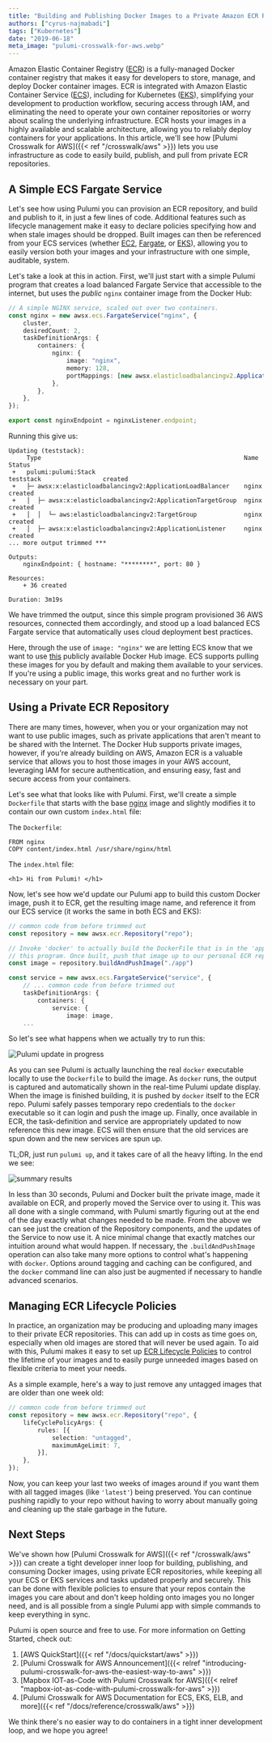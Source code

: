 ```yaml
---
title: "Building and Publishing Docker Images to a Private Amazon ECR Repository"
authors: ["cyrus-najmabadi"]
tags: ["Kubernetes"]
date: "2019-06-18"
meta_image: "pulumi-crosswalk-for-aws.webp"
---
```



Amazon Elastic Container Registry ([ECR](https://aws.amazon.com/ecr/))
is a fully-managed Docker container registry that makes it easy for
developers to store, manage, and deploy Docker container images. ECR is
integrated with Amazon Elastic Container Service
([ECS](https://aws.amazon.com/ecs/)), including for Kubernetes
([EKS](https://aws.amazon.com/eks)), simplifying your development to
production workflow, securing access through IAM, and eliminating the
need to operate your own container repositories or worry about scaling
the underlying infrastructure. ECR hosts your images in a highly
available and scalable architecture, allowing you to reliably deploy
containers for your applications. In this article, we'll see how
[Pulumi Crosswalk for AWS]({{< ref "/crosswalk/aws" >}}) lets you use
infrastructure as code to easily build, publish, and pull from private
ECR repositories.
<!--more-->

## A Simple ECS Fargate Service

Let's see how using Pulumi you can provision an ECR repository, and
build and publish to it, in just a few lines of code. Additional
features such as lifecycle management make it easy to declare policies
specifying how and when stale images should be dropped. Built images can
then be referenced from your ECS services (whether
[EC2,](https://aws.amazon.com/ec2/) [Fargate](https://aws.amazon.com/fargate/),
or [EKS](https://aws.amazon.com/eks)), allowing you to easily version
both your images and your infrastructure with one simple, auditable,
system.

Let's take a look at this in action. First, we'll just start with a
simple Pulumi program that creates a load balanced Fargate Service that
accessible to the internet, but uses the *public* `nginx` container
image from the Docker Hub:

```typescript
// A simple NGINX service, scaled out over two containers.
const nginx = new awsx.ecs.FargateService("nginx", {
    cluster,
    desiredCount: 2,
    taskDefinitionArgs: {
        containers: {
            nginx: {
                image: "nginx",
                memory: 128,
                portMappings: [new awsx.elasticloadbalancingv2.ApplicationListener("nginx", { port: 80 })],
            },
        },
    },
});

export const nginxEndpoint = nginxListener.endpoint;
```

Running this give us:

    Updating (teststack):
         Type                                                        Name                      Status
     +   pulumi:pulumi:Stack                                         teststack                 created
     +   ├─ awsx:x:elasticloadbalancingv2:ApplicationLoadBalancer    nginx                     created
     +   │  ├─ awsx:x:elasticloadbalancingv2:ApplicationTargetGroup  nginx                     created
     +   │  │  └─ aws:elasticloadbalancingv2:TargetGroup             nginx                     created
     +   │  ├─ awsx:x:elasticloadbalancingv2:ApplicationListener     nginx                     created
    ... more output trimmed ***

    Outputs:
        nginxEndpoint: { hostname: "********", port: 80 }

    Resources:
        + 36 created

    Duration: 3m19s

We have trimmed the output, since this simple program provisioned 36 AWS
resources, connected them accordingly, and stood up a load balanced ECS
Fargate service that automatically uses cloud deployment best practices.

Here, through the use of `image: "nginx"` we are letting ECS know that
we want to use [this](https://hub.docker.com/_/nginx/) publicly
available Docker Hub image. ECS supports pulling these images for you by
default and making them available to your services. If you're using a
public image, this works great and no further work is necessary on your
part.

## Using a Private ECR Repository

There are many times, however, when you or your organization may not
want to use public images, such as private applications that aren't
meant to be shared with the Internet. The Docker Hub supports private
images, however, if you're already building on AWS, Amazon ECR is a
valuable service that allows you to host those images in your AWS
account, leveraging IAM for secure authentication, and ensuring easy,
fast and secure access from your containers.

Let's see what that looks like with Pulumi. First, we'll create a simple
`Dockerfile` that starts with the base
[nginx](https://hub.docker.com/_/nginx/) image and slightly modifies it
to contain our own custom `index.html` file:

The `Dockerfile`:

    FROM nginx
    COPY content/index.html /usr/share/nginx/html 

The `index.html` file:

    <h1> Hi from Pulumi! </h1>

Now, let's see how we'd update our Pulumi app to build this custom
Docker image, push it to ECR, get the resulting image name, and
reference it from our ECS service (it works the same in both ECS and
EKS):

```typescript
// common code from before trimmed out
const repository = new awsx.ecr.Repository("repo");

// Invoke 'docker' to actually build the DockerFile that is in the 'app' folder relative to
// this program. Once built, push that image up to our personal ECR repo.
const image = repository.buildAndPushImage("./app")

const service = new awsx.ecs.FargateService("service", {
    // ... common code from before trimmed out
    taskDefinitionArgs: {
        containers: {
            service: {
                image: image,
    ...
```

So let's see what happens when we actually try to run this:

![Pulumi update in progress](./pulumi-update.gif)

As you can see Pulumi is actually launching the real `docker` executable
locally to use the `Dockerfile` to build the image. As `docker` runs,
the output is captured and automatically shown in the real-time Pulumi
update display. When the image is finished building, it is pushed by
`docker` itself to the ECR repo. Pulumi safely passes temporary repo
credentials to the `docker` executable so it can login and push the
image up. Finally, once available in ECR, the task-definition and
service are appropriately updated to now reference this new image. ECS
will then ensure that the old services are spun down and the new
services are spun up.

TL;DR, just run `pulumi up`, and it takes care of all the heavy lifting.
In the end we see:

![summary results](./container-def.png)

In less than 30 seconds, Pulumi and Docker built the private image, made
it available on ECR, and properly moved the Service over to using it.
This was all done with a single command, with Pulumi smartly figuring
out at the end of the day exactly what changes needed to be made. From
the above we can see just the creation of the Repository components, and
the updates of the Service to now use it. A nice minimal change that
exactly matches our intuition around what would happen. If necessary,
the `.buildAndPushImage` operation can also take many more options to
control what's happening with `docker`. Options around tagging and
caching can be configured, and the `docker` command line can also just
be augmented if necessary to handle advanced scenarios.

## Managing ECR Lifecycle Policies

In practice, an organization may be producing and uploading many images
to their private ECR repositories. This can add up in costs as time goes
on, especially when old images are stored that will never be used again.
To aid with this, Pulumi makes it easy to set up [ECR Lifecycle Policies](https://docs.aws.amazon.com/AmazonECR/latest/userguide/LifecyclePolicies.html)
to control the lifetime of your images and to easily purge unneeded
images based on flexible criteria to meet your needs.

As a simple example, here's a way to just remove any untagged images
that are older than one week old:

```typescript
// common code from before trimmed out
const repository = new awsx.ecr.Repository("repo", {
    lifeCyclePolicyArgs: {
        rules: [{
            selection: "untagged",
            maximumAgeLimit: 7,
        }],
    },
});
```

Now, you can keep your last two weeks of images around if you want them
with all tagged images (like `'latest'`) being preserved. You can
continue pushing rapidly to your repo without having to worry about
manually going and cleaning up the stale garbage in the future.

## Next Steps

We've shown how [Pulumi Crosswalk for AWS]({{< ref "/crosswalk/aws" >}})
can create a tight developer inner
loop for building, publishing, and consuming Docker images, using
private ECR repositories, while keeping all your ECS or EKS services and
tasks updated properly and securely. This can be done with flexible
policies to ensure that your repos contain the images you care about and
don't keep holding onto images you no longer need, and is all possible
from a single Pulumi app with simple commands to keep everything in
sync.

Pulumi is open source and free to use. For more information on Getting
Started, check out:

1.  [AWS QuickStart]({{< ref "/docs/quickstart/aws" >}})
2.  [Pulumi Crosswalk for AWS Announcement]({{< relref "introducing-pulumi-crosswalk-for-aws-the-easiest-way-to-aws" >}})
3.  [Mapbox IOT-as-Code with Pulumi Crosswalk for AWS]({{< relref "mapbox-iot-as-code-with-pulumi-crosswalk-for-aws" >}})
4.  [Pulumi Crosswalk for AWS Documentation for ECS, EKS, ELB, and more]({{< ref "/docs/reference/crosswalk/aws" >}})

We think there's no easier way to do containers in a tight inner
development loop, and we hope you agree!
